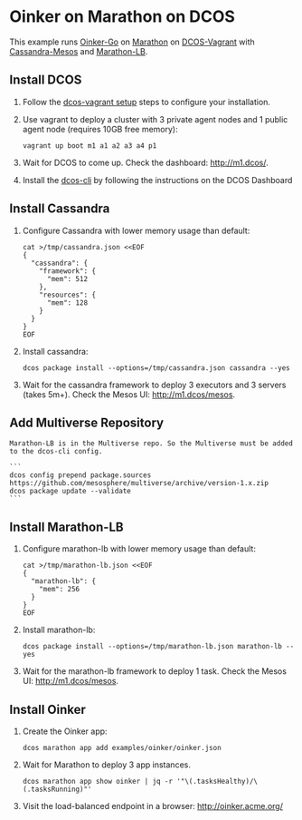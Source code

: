 # Oinker on Marathon on DCOS

This example runs [Oinker-Go](https://github.com/mesosphere/oinker-go) on [Marathon](https://mesosphere.github.io/marathon/) on [DCOS-Vagrant](https://github.com/mesosphere/dcos-vagrant) with [Cassandra-Mesos](https://github.com/mesosphere/cassandra-mesos) and [Marathon-LB](https://github.com/mesosphere/marathon-lb).


## Install DCOS

1. Follow the [dcos-vagrant setup](https://github.com/mesosphere/dcos-vagrant#setup) steps to configure your installation.
1. Use vagrant to deploy a cluster with 3 private agent nodes and 1 public agent node (requires 10GB free memory):

    ```
    vagrant up boot m1 a1 a2 a3 a4 p1
    ```
1. Wait for DCOS to come up. Check the dashboard: <http://m1.dcos/>.
1. Install the [dcos-cli](https://github.com/mesosphere/dcos-cli) by following the instructions on the DCOS Dashboard


## Install Cassandra

1. Configure Cassandra with lower memory usage than default:

    ```
    cat >/tmp/cassandra.json <<EOF
    {
      "cassandra": {
        "framework": {
          "mem": 512
        },
        "resources": {
          "mem": 128
        }
      }
    }
    EOF
    ```
1. Install cassandra:

    ```
    dcos package install --options=/tmp/cassandra.json cassandra --yes
    ```
1. Wait for the cassandra framework to deploy 3 executors and 3 servers (takes 5m+). Check the Mesos UI: <http://m1.dcos/mesos>.

## Add Multiverse Repository

    Marathon-LB is in the Multiverse repo. So the Multiverse must be added to the dcos-cli config.

    ```
    dcos config prepend package.sources https://github.com/mesosphere/multiverse/archive/version-1.x.zip
    dcos package update --validate
    ```

## Install Marathon-LB

1. Configure marathon-lb with lower memory usage than default:

    ```
    cat >/tmp/marathon-lb.json <<EOF
    {
      "marathon-lb": {
        "mem": 256
      }
    }
    EOF
    ```
1. Install marathon-lb:

    ```
    dcos package install --options=/tmp/marathon-lb.json marathon-lb --yes
    ```
1. Wait for the marathon-lb framework to deploy 1 task. Check the Mesos UI: <http://m1.dcos/mesos>.


## Install Oinker

1. Create the Oinker app:

    ```
    dcos marathon app add examples/oinker/oinker.json
    ```
1. Wait for Marathon to deploy 3 app instances.

    ```
    dcos marathon app show oinker | jq -r '"\(.tasksHealthy)/\(.tasksRunning)"'
    ```
1. Visit the load-balanced endpoint in a browser: <http://oinker.acme.org/>
